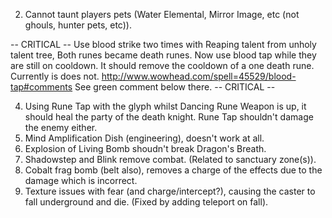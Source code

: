 
2. Cannot taunt players pets (Water Elemental, Mirror Image, etc (not ghouls, hunter pets, etc)).

 -- CRITICAL --
Use blood strike two times with Reaping talent from unholy talent tree,
Both runes became death runes. Now use blood tap while they are still on cooldown.
It should remove the cooldown of a one death rune. Currently is does not.
http://www.wowhead.com/spell=45529/blood-tap#comments
See green comment below there.
 -- CRITICAL --

4. Using Rune Tap with the glyph whilst Dancing Rune Weapon is up, it 
   should heal the party of the death knight.
   Rune Tap shouldn't damage the enemy either.
5. Mind Amplification Dish (engineering), doesn't work at all.
6. Explosion of Living Bomb shoudn't break Dragon's Breath.
7. Shadowstep and Blink remove combat.
   (Related to sanctuary zone(s)).
9. Cobalt frag bomb (belt also), removes a charge of the effects due to the damage which is incorrect.
11. Texture issues with fear (and charge/intercept?), causing the caster to fall underground and die.
    (Fixed by adding teleport on fall).
